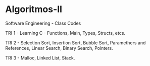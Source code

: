 # Algoritmos-II
Software Engineering - Class Codes

TRI 1 - Learning C - Functions, Main, Types, Structs, etcs.

TRI 2 - Selection Sort, Insertion Sort, Bubble Sort, Paramethers and References, Linear Search, Binary Search, Pointers.

TRI 3 - Malloc, Linked List, Stack.
